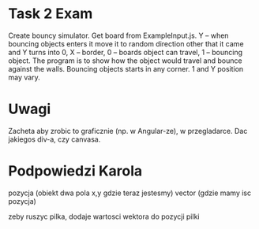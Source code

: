 # Task 2 Exam

Create bouncy simulator. Get board from ExampleInput.js. Y – when bouncing objects enters it move it to random direction other that it came and Y turns into 0,    X – border, 0 – boards object can travel, 1 – bouncing object. The program is to show how the object would travel and bounce against the walls. Bouncing objects starts in any corner. 1 and Y position may vary. 


# Uwagi

Zacheta aby zrobic to graficznie (np. w Angular-ze), w przegladarce.
Dac jakiegos div-a, czy canvasa.

# Podpowiedzi Karola

pozycja (obiekt dwa pola x,y gdzie teraz jestesmy)
vector (gdzie mamy isc pozycja)

zeby ruszyc pilka, dodaje wartosci wektora do pozycji pilki
